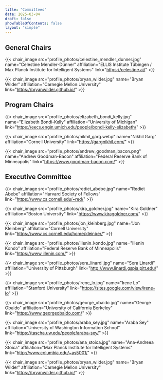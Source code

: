 ```yaml
---
title: "Committees"
date: 2025-03-04
draft: false
showTableOfContents: false
layout: "simple"
---
```


## General Chairs
{{< chair_image src="profile_photos/celestine_mendler_dunner.jpg" name="Celestine Mendler-Dünner" affiliation="ELLIS Institute Tübingen / Max Planck Institute for Intelligent Systems" link="https://celestine.ai/" >}}

{{< chair_image src="profile_photos/bryan_wilder.jpg" name="Bryan Wilder" affiliation="Carnegie Mellon University" link="https://bryanwilder.github.io/" >}}

## Program Chairs
{{< chair_image src="profile_photos/elizabeth_bondi_kelly.jpg" name="Elizabeth Bondi-Kelly" affiliation="University of Michigan" link="https://eecs.engin.umich.edu/people/bondi-kelly-elizabeth/" >}}

{{< chair_image src="profile_photos/nikhil_garg.webp" name="Nikhil Garg" affiliation="Cornell University" link="https://gargnikhil.com/" >}}

{{< chair_image src="profile_photos/andrew_goodman_bacon.png" name="Andrew Goodman-Bacon" affiliation="Federal Reserve Bank of Minneapolis" link="https://www.goodman-bacon.com/" >}}


<!-- {{< twitter user="ACMEAAMO" id="1757795805254099256" >}} -->

## Executive Committee
{{< chair_image src="profile_photos/rediet_abebe.jpg" name="Rediet Abebe" affiliation="Harvard Society of Fellows" link="https://www.cs.cornell.edu/~red/" >}}

{{< chair_image src="profile_photos/kira_goldner.jpg" name="Kira Goldner" affiliation="Boston University" link="https://www.kiragoldner.com/" >}}

{{< chair_image src="profile_photos/jon_kleinberg.jpg" name="Jon Kleinberg" affiliation="Cornell University" link="https://www.cs.cornell.edu/home/kleinber/" >}}

{{< chair_image src="profile_photos/illenin_kondo.jpg" name="Illenin Kondo" affiliation="Federal Reserve Bank of Minneapolis" link="https://www.illenin.com/" >}}

{{< chair_image src="profile_photos/sera_linardi.jpg" name="Sera Linardi" affiliation="University of Pittsburgh" link="http://www.linardi.gspia.pitt.edu/" >}}

{{< chair_image src="profile_photos/irene_lo.jpg" name="Irene Lo" affiliation="Stanford University" link="https://sites.google.com/view/irene-lo" >}}

{{< chair_image src="profile_photos/george_obaido.jpg" name="George Obaido" affiliation="University of California Berkeley" link="https://www.georgeobaido.com/" >}}

{{< chair_image src="profile_photos/araba_sey.jpg" name="Araba Sey" affiliation="University of Washington Information School" link="https://tascha.uw.edu/people/araba-sey/" >}}

{{< chair_image src="profile_photos/ana_stoica.jpg" name="Ana-Andreea Stoica" affiliation="Max Planck Institute for Intelligent Systems" link="http://www.columbia.edu/~as5001/" >}}

{{< chair_image src="profile_photos/bryan_wilder.jpg" name="Bryan Wilder" affiliation="Carnegie Mellon University" link="https://bryanwilder.github.io/" >}}